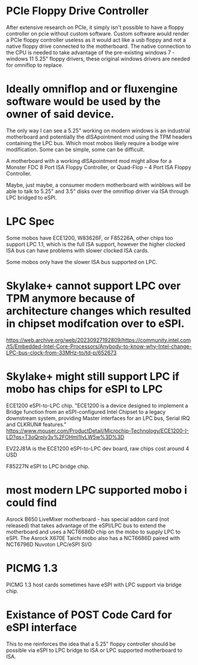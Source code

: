 # PCIe Floppy Drive Controller
After extensive research on PCIe, it simply isn't possible to have a floppy controller on pcie without custom software. Custom software would render a PCIe floppy controller useless as it would act like a usb floppy and not a native floppy drive connected to the motherboard. The native connection to the CPU is needed to take advantage of the pre-existing windows 7 - windows 11 5.25" floppy drivers, these original windows drivers are needed for omniflop to replace. 

# Ideally omniflop and or fluxengine software would be used by the owner of said device.
The only way I can see a 5.25" working on modern windows is an industrial motherboard and potentially the dISApointment mod using the TPM headers containing the LPC bus. Which most mobos likely require a bodge wire modification. Some can be simple, some can be difficult.

A motherboard with a working dISApointment mod might allow for a Monster FDC 8 Port ISA Floppy Controller, or Quad-Flop – 4 Port ISA Floppy Controller.

Maybe, just maybe, a consumer modern motherboard with winblows will be able to talk to 5.25" and 3.5" disks over the omniflop driver via ISA through LPC bridged to eSPI.

# LPC Spec
Some mobos have ECE1200, W83626F, or F85226A, other chips too support LPC 1.1, which is the full ISA support, however the higher clocked ISA bus can have problems with slower clocked ISA cards. 

Some mobos only have the slower ISA bus supported on LPC.

# Skylake+ cannot support LPC over TPM anymore because of architecture changes which resulted in chipset modifcation over to eSPI.
https://web.archive.org/web/20230927192809/https://community.intel.com/t5/Embedded-Intel-Core-Processors/Anybody-to-know-why-Intel-change-LPC-bus-clock-from-33MHz-to/td-p/652673

# Skylake+ might still support LPC if mobo has chips for eSPI to LPC
ECE1200 eSPI-to-LPC chip. "ECE1200 is a device designed to implement a Bridge function from an eSPI-configured Intel Chipset to a legacy downstream system, providing Master interfaces for an LPC bus, Serial IRQ and CLKRUN# features."
https://www.mouser.com/ProductDetail/Microchip-Technology/ECE1200-I-LD?qs=T3oQrply3y%2FOHml1lyLW5w%3D%3D

EV22J81A is the ECE1200 eSPI-to-LPC dev board, raw chips cost around 4 USD

F85227N eSPI to LPC bridge chip.

# most modern LPC supported mobo i could find 
Asrock B650 LiveMixer motherboard - has special addon card (not released) that takes advantage of the eSPI/LPC bus to extend the motherboard and uses a NCT6686D chip on the mobo to supply LPC to eSPI.
The Asrock X670E Taichi mobo also has a NCT6686D paired with NCT6796D Nuvoton LPC/eSPI SI/O

# PICMG 1.3
PICMG 1.3 host cards sometimes have eSPI with LPC support via bridge chip.

# Existance of POST Code Card for eSPI interface
This to me reinforces the idea that a 5.25" floppy controller should be possible via eSPI to LPC bridge to ISA or LPC supported motherboard to ISA.
